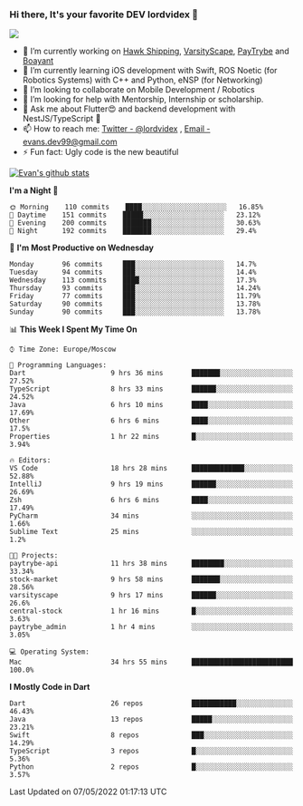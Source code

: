 ### Hi there, It's your favorite DEV lordvidex 👋
<img src="https://komarev.com/ghpvc/?username=lordvidex&label=Views&color=blue&style=plastic" />
<!--
**lordvidex/lordvidex** is a ✨ _special_ ✨ repository because its `README.md` (this file) appears on your GitHub profile.
Here are some ideas to get you started:
-->

- 🔭 I’m currently working on [Hawk Shipping](https://hawkshipping.com), [VarsityScape](https://varsityscape.com), [PayTrybe](https://www.paytrybe.com) and [Boayant](https://www.github.com/boayant-dev)
- 🌱 I’m currently learning iOS development with Swift, ROS Noetic (for Robotics Systems) with C++ and Python, eNSP (for Networking)
- 👯 I’m looking to collaborate on Mobile Development / Robotics
- 🤔 I’m looking for help with Mentorship, Internship or scholarship.
- 💬 Ask me about Flutter😍 and backend development with NestJS/TypeScript 🔮
- 📫 How to reach me: [Twitter - @lordvidex](https://twitter.com/lordvidex) , [Email - evans.dev99@gmail.com](mailto:evans.dev99@gmail.com?body=Hello%20Evans,)
- ⚡ Fun fact: Ugly code is the new beautiful 

<div>
<!-- <a href="https://github.com/lordvidex">
  <img src="https://github-readme-stats.vercel.app/api/top-langs/?username=lordvidex&theme=light" />
</a>    -->
<!-- [![Top Langs](https://github-readme-stats.vercel.app/api/top-langs/?username=lordvidex)](https://github.com/lordvidex/)  -->

<a href="https://github.com/lordvidex">
 <img src="https://github-readme-stats.vercel.app/api?username=lordvidex&show_icons=true&theme=light&line_height=27" alt="Evan's github stats"/>
</a>
</div>


<!--
  <a href="https://github.com/iampawan/FlutterExampleApps">
    <img align="center" src="https://github-readme-stats.vercel.app/api/pin/?username=iampawan&repo=FlutterExampleApps&theme=light" />

  </a>
  <a href="https://github.com/iampawan/VelocityX">
   <img align="center" src="https://github-readme-stats.vercel.app/api/pin/?username=iampawan&repo=VelocityX&theme=light" />
  </a>
-->
<!--START_SECTION:waka-->
**I'm a Night 🦉** 

```text
🌞 Morning    110 commits    ████░░░░░░░░░░░░░░░░░░░░░   16.85% 
🌆 Daytime    151 commits    █████░░░░░░░░░░░░░░░░░░░░   23.12% 
🌃 Evening    200 commits    ███████░░░░░░░░░░░░░░░░░░   30.63% 
🌙 Night      192 commits    ███████░░░░░░░░░░░░░░░░░░   29.4%

```
📅 **I'm Most Productive on Wednesday** 

```text
Monday       96 commits     ███░░░░░░░░░░░░░░░░░░░░░░   14.7% 
Tuesday      94 commits     ███░░░░░░░░░░░░░░░░░░░░░░   14.4% 
Wednesday    113 commits    ████░░░░░░░░░░░░░░░░░░░░░   17.3% 
Thursday     93 commits     ███░░░░░░░░░░░░░░░░░░░░░░   14.24% 
Friday       77 commits     ███░░░░░░░░░░░░░░░░░░░░░░   11.79% 
Saturday     90 commits     ███░░░░░░░░░░░░░░░░░░░░░░   13.78% 
Sunday       90 commits     ███░░░░░░░░░░░░░░░░░░░░░░   13.78%

```


📊 **This Week I Spent My Time On** 

```text
⌚︎ Time Zone: Europe/Moscow

💬 Programming Languages: 
Dart                     9 hrs 36 mins       ███████░░░░░░░░░░░░░░░░░░   27.52% 
TypeScript               8 hrs 33 mins       ██████░░░░░░░░░░░░░░░░░░░   24.52% 
Java                     6 hrs 10 mins       ████░░░░░░░░░░░░░░░░░░░░░   17.69% 
Other                    6 hrs 6 mins        ████░░░░░░░░░░░░░░░░░░░░░   17.5% 
Properties               1 hr 22 mins        █░░░░░░░░░░░░░░░░░░░░░░░░   3.94%

🔥 Editors: 
VS Code                  18 hrs 28 mins      █████████████░░░░░░░░░░░░   52.88% 
IntelliJ                 9 hrs 19 mins       ██████░░░░░░░░░░░░░░░░░░░   26.69% 
Zsh                      6 hrs 6 mins        ████░░░░░░░░░░░░░░░░░░░░░   17.49% 
PyCharm                  34 mins             ░░░░░░░░░░░░░░░░░░░░░░░░░   1.66% 
Sublime Text             25 mins             ░░░░░░░░░░░░░░░░░░░░░░░░░   1.2%

🐱‍💻 Projects: 
paytrybe-api             11 hrs 38 mins      ████████░░░░░░░░░░░░░░░░░   33.34% 
stock-market             9 hrs 58 mins       ███████░░░░░░░░░░░░░░░░░░   28.56% 
varsityscape             9 hrs 17 mins       ██████░░░░░░░░░░░░░░░░░░░   26.6% 
central-stock            1 hr 16 mins        █░░░░░░░░░░░░░░░░░░░░░░░░   3.63% 
paytrybe_admin           1 hr 4 mins         ░░░░░░░░░░░░░░░░░░░░░░░░░   3.05%

💻 Operating System: 
Mac                      34 hrs 55 mins      █████████████████████████   100.0%

```

**I Mostly Code in Dart** 

```text
Dart                     26 repos            ███████████░░░░░░░░░░░░░░   46.43% 
Java                     13 repos            █████░░░░░░░░░░░░░░░░░░░░   23.21% 
Swift                    8 repos             ███░░░░░░░░░░░░░░░░░░░░░░   14.29% 
TypeScript               3 repos             █░░░░░░░░░░░░░░░░░░░░░░░░   5.36% 
Python                   2 repos             █░░░░░░░░░░░░░░░░░░░░░░░░   3.57%

```



 Last Updated on 07/05/2022 01:17:13 UTC
<!--END_SECTION:waka-->
